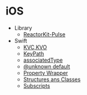 # iOS
* Library
  * [ReactorKit-Pulse](./Library/ReactorKit-Pulse.md)
* Swift
    * [KVC,KVO](./Swift/KVC,KVO.md)
    * [KeyPath](./Swift/KeyPath.md)
    * [associatedType](./Swift/associatedType.md)
    * [@unknown default](./Swift/@unknown%20default.md)
    * [Property Wrapper](./Swift/Property%20Wrapper.md)
    * [Structures ans Classes](./Swift/Structures%20and%20Classes.md)
    * [Subscripts](./Swift/Subscripts.md)
